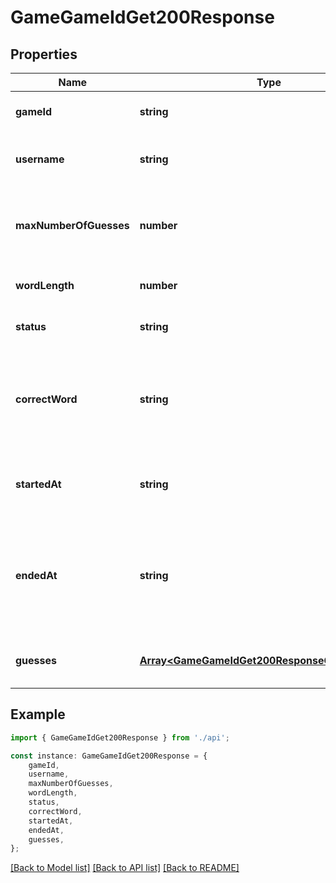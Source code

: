 # GameGameIdGet200Response


## Properties

Name | Type | Description | Notes
------------ | ------------- | ------------- | -------------
**gameId** | **string** | The unique ID of the game. | [optional] [default to undefined]
**username** | **string** | The username of the player. | [optional] [default to undefined]
**maxNumberOfGuesses** | **number** | The maximum number of guesses allowed for the game. | [optional] [default to undefined]
**wordLength** | **number** | The length of the word to guess. | [optional] [default to undefined]
**status** | **string** | The current status of the game. | [optional] [default to undefined]
**correctWord** | **string** | The correct word for the game (only present if the game is won or lost). | [optional] [default to undefined]
**startedAt** | **string** | The date and time when the game started. | [optional] [default to undefined]
**endedAt** | **string** | The timestamp when the game ended (only present if the game is won or lost). | [optional] [default to undefined]
**guesses** | [**Array&lt;GameGameIdGet200ResponseGuessesInner&gt;**](GameGameIdGet200ResponseGuessesInner.md) | List of guesses made by the player. | [optional] [default to undefined]

## Example

```typescript
import { GameGameIdGet200Response } from './api';

const instance: GameGameIdGet200Response = {
    gameId,
    username,
    maxNumberOfGuesses,
    wordLength,
    status,
    correctWord,
    startedAt,
    endedAt,
    guesses,
};
```

[[Back to Model list]](../README.md#documentation-for-models) [[Back to API list]](../README.md#documentation-for-api-endpoints) [[Back to README]](../README.md)
